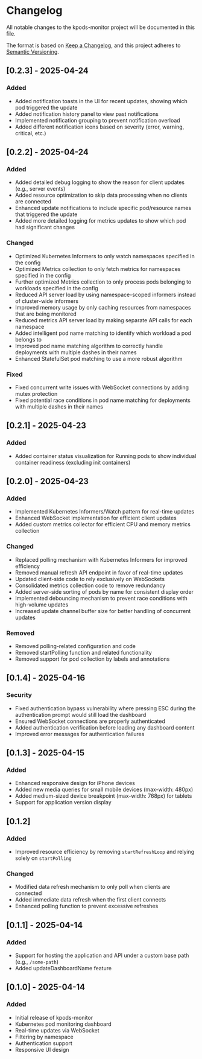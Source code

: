 # Changelog

All notable changes to the kpods-monitor project will be documented in this file.

The format is based on [Keep a Changelog](https://keepachangelog.com/en/1.0.0/),
and this project adheres to [Semantic Versioning](https://semver.org/spec/v2.0.0.html).

## [0.2.3] - 2025-04-24

### Added

- Added notification toasts in the UI for recent updates, showing which pod triggered the update
- Added notification history panel to view past notifications
- Implemented notification grouping to prevent notification overload
- Added different notification icons based on severity (error, warning, critical, etc.)

## [0.2.2] - 2025-04-24

### Added
- Added detailed debug logging to show the reason for client updates (e.g., server events)
- Added resource optimization to skip data processing when no clients are connected
- Enhanced update notifications to include specific pod/resource names that triggered the update
- Added more detailed logging for metrics updates to show which pod had significant changes

### Changed
- Optimized Kubernetes Informers to only watch namespaces specified in the config
- Optimized Metrics collection to only fetch metrics for namespaces specified in the config
- Further optimized Metrics collection to only process pods belonging to workloads specified in the config
- Reduced API server load by using namespace-scoped informers instead of cluster-wide informers
- Improved memory usage by only caching resources from namespaces that are being monitored
- Reduced metrics API server load by making separate API calls for each namespace
- Added intelligent pod name matching to identify which workload a pod belongs to
- Improved pod name matching algorithm to correctly handle deployments with multiple dashes in their names
- Enhanced StatefulSet pod matching to use a more robust algorithm

### Fixed
- Fixed concurrent write issues with WebSocket connections by adding mutex protection
- Fixed potential race conditions in pod name matching for deployments with multiple dashes in their names

## [0.2.1] - 2025-04-23

### Added
- Added container status visualization for Running pods to show individual container readiness (excluding init containers)

## [0.2.0] - 2025-04-23

### Added
- Implemented Kubernetes Informers/Watch pattern for real-time updates
- Enhanced WebSocket implementation for efficient client updates
- Added custom metrics collector for efficient CPU and memory metrics collection

### Changed
- Replaced polling mechanism with Kubernetes Informers for improved efficiency
- Removed manual refresh API endpoint in favor of real-time updates
- Updated client-side code to rely exclusively on WebSockets
- Consolidated metrics collection code to remove redundancy
- Added server-side sorting of pods by name for consistent display order
- Implemented debouncing mechanism to prevent race conditions with high-volume updates
- Increased update channel buffer size for better handling of concurrent updates

### Removed
- Removed polling-related configuration and code
- Removed startPolling function and related functionality
- Removed support for pod collection by labels and annotations

## [0.1.4] - 2025-04-16

### Security
- Fixed authentication bypass vulnerability where pressing ESC during the authentication prompt would still load the dashboard
- Ensured WebSocket connections are properly authenticated
- Added authentication verification before loading any dashboard content
- Improved error messages for authentication failures

## [0.1.3] - 2025-04-15

### Added
- Enhanced responsive design for iPhone devices
- Added new media queries for small mobile devices (max-width: 480px)
- Added medium-sized device breakpoint (max-width: 768px) for tablets
- Support for application version display

## [0.1.2]

### Added
- Improved resource efficiency by removing `startRefreshLoop` and relying solely on `startPolling`

### Changed
- Modified data refresh mechanism to only poll when clients are connected
- Added immediate data refresh when the first client connects
- Enhanced polling function to prevent excessive refreshes

## [0.1.1] - 2025-04-14

### Added
- Support for hosting the application and API under a custom base path (e.g., `/some-path`)
- Added updateDashboardName feature

## [0.1.0] - 2025-04-14

### Added
- Initial release of kpods-monitor
- Kubernetes pod monitoring dashboard
- Real-time updates via WebSocket
- Filtering by namespace
- Authentication support
- Responsive UI design
